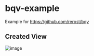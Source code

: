 # bqv-example
Example for https://github.com/rerost/bqv

## Created View
![image](https://user-images.githubusercontent.com/5201588/69358772-bd796c80-0cca-11ea-9ec5-4a7d0be73e45.png)
